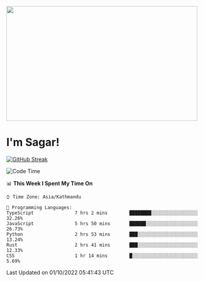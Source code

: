 
<img src="https://media.giphy.com/media/3ornk57KwDXf81rjWM/giphy.gif" width="500" height="300" frameBorder="0" class="giphy-embed" allowFullScreen></img>

#   I'm Sagar!
[![GitHub Streak](https://github-readme-streak-stats.herokuapp.com/?user=sgr2848)](https://git.io/streak-stats)
<!--START_SECTION:waka-->
![Code Time](http://img.shields.io/badge/Code%20Time-2%2C882%20hrs%2040%20mins-blue)

📊 **This Week I Spent My Time On** 

```text
⌚︎ Time Zone: Asia/Kathmandu

💬 Programming Languages: 
TypeScript               7 hrs 2 mins        ████████░░░░░░░░░░░░░░░░░   32.26% 
JavaScript               5 hrs 50 mins       ██████░░░░░░░░░░░░░░░░░░░   26.73% 
Python                   2 hrs 53 mins       ███░░░░░░░░░░░░░░░░░░░░░░   13.24% 
Rust                     2 hrs 41 mins       ███░░░░░░░░░░░░░░░░░░░░░░   12.33% 
CSS                      1 hr 14 mins        █░░░░░░░░░░░░░░░░░░░░░░░░   5.69%

```


 Last Updated on 01/10/2022 05:41:43 UTC
<!--END_SECTION:waka-->
